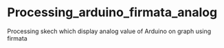 Processing_arduino_firmata_analog
=================================

Processing skech which display analog value of Arduino on graph using firmata
